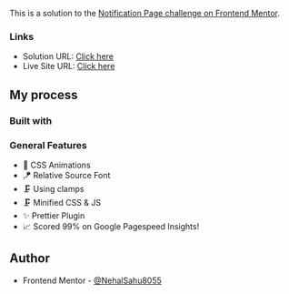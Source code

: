 This is a solution to the [Notification Page challenge on Frontend Mentor](https://www.frontendmentor.io/challenges/notifications-page-DqK5QAmKbC).

### Links

- Solution URL: [Click here](https://github.com/NehalSahu8055/Responsive-Notification-Page)
- Live Site URL: [Click here](https://notification-page-nehal.netlify.app/)

## My process

### Built with

### General Features

- 🫧 CSS Animations
- 🪁 Relative Source Font
- 🗜️ Using clamps
- 🗜 Minified CSS & JS
- ✨ Prettier Plugin
- 📈 Scored 99% on Google Pagespeed Insights!

## Author

- Frontend Mentor - [@NehalSahu8055](https://www.frontendmentor.io/profile/NehalSahu8055)

